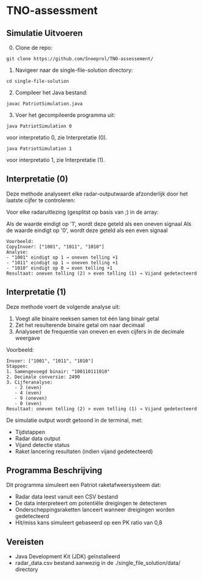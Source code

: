 # TNO-assessment

## Simulatie Uitvoeren

0. Clone de repo:

`git clone https://github.com/Snoeprol/TNO-assessement/`

1. Navigeer naar de single-file-solution directory:

`cd single-file-solution`

2. Compileer het Java bestand:

`javac PatriotSimulation.java`

3. Voer het gecompileerde programma uit:

`java PatriotSimulation 0`

voor interpretatio 0, zie Interpretatie (0).

`java PatriotSimulation 1`

voor interpretatio 1, zie Interpretatie (1).

## Interpretatie (0)

Deze methode analyseert elke radar-outputwaarde afzonderlijk door het laatste cijfer te controleren:

Voor elke radaruitlezing (gesplitst op basis van ;) in de array:

Als de waarde eindigt op '1', wordt deze geteld als een oneven signaal
Als de waarde eindigt op '0', wordt deze geteld als een even signaal

```
Voorbeeld:
CopyInvoer: ["1001", "1011", "1010"]
Analyse:
- "1001" eindigt op 1 → oneven telling +1
- "1011" eindigt op 1 → oneven telling +1
- "1010" eindigt op 0 → even telling +1
Resultaat: oneven telling (2) > even telling (1) → Vijand gedetecteerd
```

## Interpretatie (1)

Deze methode voert de volgende analyse uit:

1. Voegt alle binaire reeksen samen tot één lang binair getal
2. Zet het resulterende binaire getal om naar decimaal
3. Analyseert de frequentie van oneven en even cijfers in de decimale weergave


Voorbeeld:

```
Invoer: ["1001", "1011", "1010"]
Stappen:
1. Samengevoegd binair: "100110111010"
2. Decimale conversie: 2490
3. Cijferanalyse:
   - 2 (even)
   - 4 (even)
   - 9 (oneven)
   - 0 (even)
Resultaat: oneven telling (2) > even telling (1) → Vijand gedetecteerd
```
De simulatie output wordt getoond in de terminal, met:
- Tijdstappen
- Radar data output
- Vijand detectie status
- Raket lancering resultaten (indien vijand gedetecteerd)

## Programma Beschrijving

Dit programma simuleert een Patriot raketafweersysteem dat:
- Radar data leest vanuit een CSV bestand
- De data interpreteert om potentiële dreigingen te detecteren
- Onderscheppingsraketten lanceert wanneer dreigingen worden gedetecteerd
- Hit/miss kans simuleert gebaseerd op een PK ratio van 0,8

## Vereisten

- Java Development Kit (JDK) geïnstalleerd
- radar_data.csv bestand aanwezig in de ./single_file_solution/data/ directory